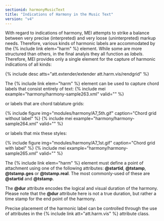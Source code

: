 ```yaml
---
sectionid: harmonyMusicText
title: "Indications of Harmony in the Music Text"
version: "v4"
---
```


With regard to indications of harmony, MEI attempts to strike a balance between very precise (interpreted) and very loose (uninterpreted) markup needs. Therefore, various kinds of harmonic labels are accommodated by the {% include link elem="harm" %} element. While some are more structured than others, in the final analyis they all function as *labels*. Therefore, MEI provides only a single element for the capture of harmonic indications of all kinds:

{% include desc atts="att.extender/extender att.harm.vis/rendgrid" %}

The {% include link elem="harm" %} element can be used to capture chord labels that consist entirely of text:
{% include mei example="harmony/harmony-sample263.xml" valid="" %}

or labels that are chord tablature grids:

{% include figure img="modules/harmony/A7_5th.gif" caption="Chord grid without label" %}
{% include mei example="harmony/harmony-sample264.xml" valid="" %}

or labels that mix these styles:

{% include figure img="modules/harmony/A7_1st.gif" caption="Chord grid with label" %}
{% include mei example="harmony/harmony-sample265.xml" valid="" %}

The {% include link elem="harm" %} element must define a point of attachment using one of the following attributes: **@startid**, **@tstamp**, **@tstamp.ges** or **@tstamp.real**. The most commonly-used of these are **@startid** and **@tstamp**.

The **@dur** attribute encodes the logical and visual duration of the harmony. Please note that the **@dur** attribute here is not a true duration, but rather a time stamp for the end point of the harmony.

Precise placement of the harmonic label can be controlled through the use of attributes in the {% include link att="att.harm.vis" %} attribute class.
